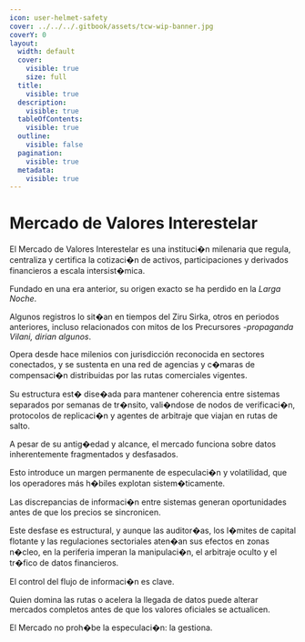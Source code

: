 ```yaml
---
icon: user-helmet-safety
cover: ../../../.gitbook/assets/tcw-wip-banner.jpg
coverY: 0
layout:
  width: default
  cover:
    visible: true
    size: full
  title:
    visible: true
  description:
    visible: true
  tableOfContents:
    visible: true
  outline:
    visible: false
  pagination:
    visible: true
  metadata:
    visible: true
---
```


# Mercado de Valores Interestelar

El Mercado de Valores Interestelar es una instituci�n milenaria que regula, centraliza y certifica la cotizaci�n de activos, participaciones y derivados financieros a escala intersist�mica.

Fundado en una era anterior, su origen exacto se ha perdido en la _Larga Noche_.

Algunos registros lo sit�an en tiempos del Ziru Sirka, otros en periodos anteriores, incluso relacionados con mitos de los Precursores -_propaganda Vilani, dirian algunos_.

Opera desde hace milenios con jurisdicción reconocida en sectores conectados, y se sustenta en una red de agencias y c�maras de compensaci�n distribuidas por las rutas comerciales vigentes.

Su estructura est� dise�ada para mantener coherencia entre sistemas separados por semanas de tr�nsito, vali�ndose de nodos de verificaci�n, protocolos de replicaci�n y agentes de arbitraje que viajan en rutas de salto.

A pesar de su antig�edad y alcance, el mercado funciona sobre datos inherentemente fragmentados y desfasados.

Esto introduce un margen permanente de especulaci�n y volatilidad, que los operadores más h�biles explotan sistem�ticamente.

Las discrepancias de informaci�n entre sistemas generan oportunidades antes de que los precios se sincronicen.

Este desfase es estructural, y aunque las auditor�as, los l�mites de capital flotante y las regulaciones sectoriales aten�an sus efectos en zonas n�cleo, en la periferia imperan la manipulaci�n, el arbitraje oculto y el tr�fico de datos financieros.

El control del flujo de informaci�n es clave.

Quien domina las rutas o acelera la llegada de datos puede alterar mercados completos antes de que los valores oficiales se actualicen.

El Mercado no proh�be la especulaci�n: la gestiona.
